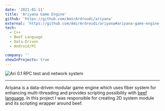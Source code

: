 ```yaml
---
date: '2021-01-11'
title: 'Ariyana Game Engine'
github: 'https://github.com/AmirArdroudi/ariyana'
external: 'https://github.com/AmirArdroudi/ariyana#ariyana-game-engine-05'
tech:
  - C++
  - Beef Language
  - Data-Driven
  - Android/PC

company: ''
showInProjects: true
---
```

![Ari 0.1 RPC test and network system](/images/ariyana.jpg)

---

Ariyana is a data-driven modular game engine which uses fiber system for enhancing multi-threading and provides scripting possibility with [beef language](https://www.beeflang.org/). In this project I was responsible for creating 2D system module and its scripting wrapper around beef.

